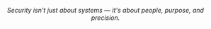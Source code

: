 <p align="center"><em>
 Security isn't just about systems — it's about people, purpose, and precision. 
</em></p>

<!---
coast-moonlight/coast-moonlight is a ✨ special ✨ repository because its `README.md` (this file) appears on your GitHub profile.
You can click the Preview link to take a look at your changes.
--->
